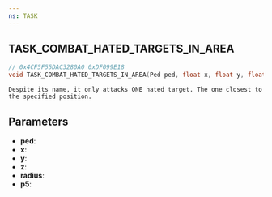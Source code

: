 ```yaml
---
ns: TASK
---
```

## TASK_COMBAT_HATED_TARGETS_IN_AREA

```c
// 0x4CF5F55DAC3280A0 0xDF099E18
void TASK_COMBAT_HATED_TARGETS_IN_AREA(Ped ped, float x, float y, float z, float radius, int p5);
```

```
Despite its name, it only attacks ONE hated target. The one closest to the specified position.  
```

## Parameters
* **ped**: 
* **x**: 
* **y**: 
* **z**: 
* **radius**: 
* **p5**: 

